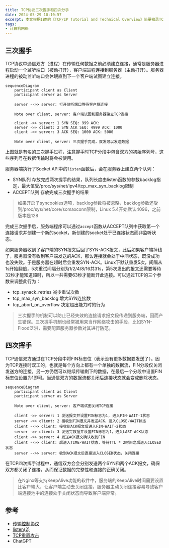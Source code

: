 ```yaml
---
title: TCP协议三次握手和四次分手
date: 2024-05-29 10:10:57
excerpt: 本文根据IBM的《TCP/IP Tutorial and Technical Overview》简要摘录TCP分段相关知识
tags:
- 计算机网络
---
```


## 三次握手

TCP协议中通信双方（进程）在传输任何数据之前必须建立连接，通常是服务器进程启动一个监听端口（被动打开），客户端进程连接到服务器（主动打开）。服务器进程的被动监听端口会休眠直到下一个客户端试图建立连接。

```mermaid
sequenceDiagram
    participant client as Client
    participant server as Server

    server -->> server: 打开监听端口等待客户端连接

    Note over client, server: 客户端试图和服务器建立TCP连接

    client ->> server: 1 SYN SEQ: 999 ACK:
    server ->> client: 2 SYN ACK SEQ: 4999 ACK: 1000
    client ->> server: 3 ACK SEQ: 1000 ACK: 5000

    Note over client, server: 三次握手完成，双发可以发送数据
```

上图就是有名的三次握手过程，注意握手时TCP分段中包含双方的初始序列号，这些序列号在数据传输时将会被使用。

服务器端执行了Socket API中的`listen`函数后，会在服务器上建立两个队列：

- SYN队列 存放完成两次握手的结果，队列长度由listen函数的参数backlog指定，最大值受/proc/sys/net/ipv4/tcp_max_syn_backlog限制
- ACCEPT队列 存放完成三次握手的结果

> 如果开启了syncookies选项，backlog参数将被忽略，backlog参数还受到/proc/sys/net/core/somaxconn限制，Linux 5.4开始默认4096，之前版本是128

完成三次握手后，服务端程序可以通过`accept`函数从ACCEPT队列中获取第一个连接请求并创建一个新的socket，新创建的socket处于已连接状态而非监听状态。

如果服务器收到了客户端的SYN报文后回了SYN-ACK报文，此后如果客户端掉线了，服务器没有收到客户端发送的ACK，那么连接就会处于中间状态，既没成功也没失败。于是服务器在超时后会重发SYN-ACK。Linux下默认重发5次，间隔从1s开始翻倍，5次重试间隔分别为1/2/4/8/16共31s，第5次发出的报文还需要等待32秒才能知道超时，所以一共需要63秒才能断开此连接。可以通过TCP的三个参数来调整此行为：

- tcp_synack_retries 减少重试次数
- tcp_max_syn_backlog 增大SYN连接数
- tcp_abort_on_overflow 决定超出能力时的行为

> 三次握手的机制可以防止已经失效的连接请求报文段传递到服务端，因而产生错误。三次握手机制也经常被用来当作网络攻击的手段，比如SYN-Flood泛洪，需要配置服务器参数对其进行防范。

## 四次挥手

TCP通信双方通过在TCP分段中将FIN标志位（表示没有更多数据要发送了）。因为TCP连接时双工的，也就是每个方向上都有一个单独的数据流，FIN分段仅关闭发送方的连接，另一方仍然可以继续传输剩下的数据，在最后一个分段中设置FIN标志位设置为1即可。当通信双方的数据流都关闭后连接状态就会变成删除状态。

```mermaid
sequenceDiagram
    participant client as Client
    participant server as Server

    Note over client, server: 客户端试图关闭TCP连接

    client ->> server: 1 发送报文并设置FIN标志为1, 进入FIN-WAIT-1状态
    server ->> client: 2 接收到FIN报文并发送ACK，进入CLOSE-WAIT状态
    client -->> client: 接收到ACK报文后进入FIN-WAIT-2状态
    server ->> client: 3 发送完数据并设置FIN标志为1，进入LAST-ACK状态
    client ->> server: 4 发送ACK报文确认收到FIN
    client -->> client: 后进入TIME-WAIT状态，等待TTL * 2时间之后进入CLOSED状态
    server -->> server: 收到ACK报文后直接进入CLOSED状态，关闭连接
```

在TCP四次挥手过程中，通信双方会会分别发送两个SYN和两个ACK报文，确保双方都关闭了连接，从而保证数据的完整性和连接的正确关闭。

> 在Nginx等支持KeepAlive功能的软件中，服务端的KeepAlive时间需要设置比客户端大，让客户端主动去关闭连接，服务器主动关闭连接容易导致客户端连接池中的连接处于关闭状态而导致客户端异常。


## 参考

- [传输控制协议](https://zh.wikipedia.org/zh-cn/%E4%BC%A0%E8%BE%93%E6%8E%A7%E5%88%B6%E5%8D%8F%E8%AE%AE)
- [listen(2)](https://man7.org/linux/man-pages/man2/listen.2.html)
- [TCP重置攻击](https://zh.wikipedia.org/wiki/TCP%E9%87%8D%E7%BD%AE%E6%94%BB%E5%87%BB)
- ChatGPT